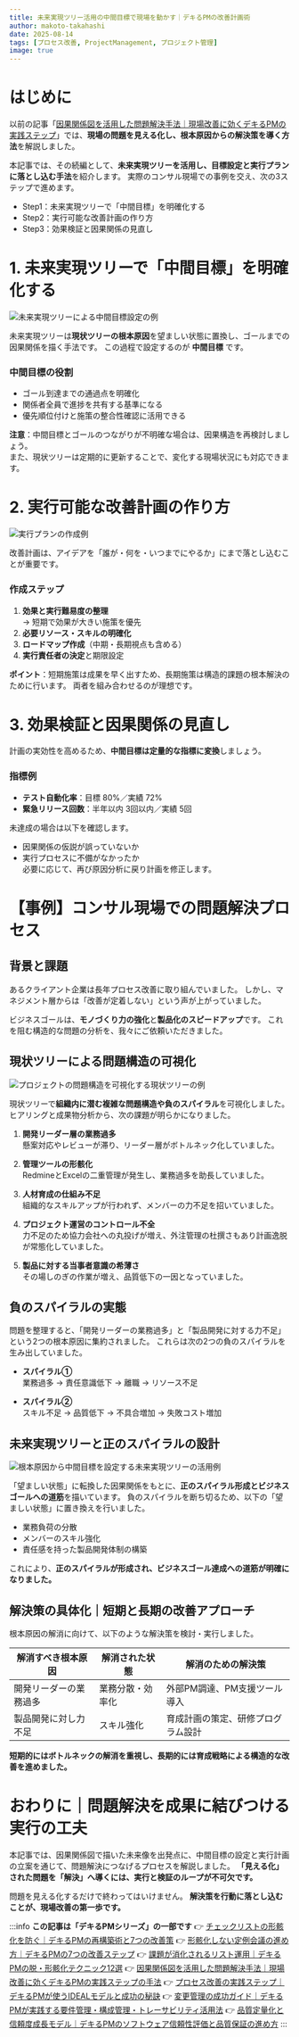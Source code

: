 ```yaml
---
title: 未来実現ツリー活用の中間目標で現場を動かす｜デキるPMの改善計画術
author: makoto-takahashi
date: 2025-08-14
tags: [プロセス改善, ProjectManagement, プロジェクト管理]
image: true
---
```


# はじめに
以前の記事「[因果関係図を活用した問題解決手法｜現場改善に効くデキるPMの実践ステップ](https://developer.mamezou-tech.com/blogs/2025/08/05/problem_solving_with_cause_effect_diagram/)」では、**現場の問題を見える化し、根本原因からの解決策を導く方法**を解説しました。

本記事では、その続編として、**未来実現ツリーを活用し、目標設定と実行プランに落とし込む手法**を紹介します。
実際のコンサル現場での事例を交え、次の3ステップで進めます。
- Step1：未来実現ツリーで「中間目標」を明確化する
- Step2：実行可能な改善計画の作り方
- Step3：効果検証と因果関係の見直し

# 1. 未来実現ツリーで「中間目標」を明確化する

![未来実現ツリーによる中間目標設定の例](/img/pm/problem_solving_set_intermediate_goals.png)

未来実現ツリーは**現状ツリーの根本原因**を望ましい状態に置換し、ゴールまでの因果関係を描く手法です。
この過程で設定するのが **中間目標** です。

### 中間目標の役割
- ゴール到達までの通過点を明確化
- 関係者全員で進捗を共有する基準になる
- 優先順位付けと施策の整合性確認に活用できる

**注意**：中間目標とゴールのつながりが不明確な場合は、因果構造を再検討しましょう。  
また、現状ツリーは定期的に更新することで、変化する現場状況にも対応できます。

# 2. 実行可能な改善計画の作り方

![実行プランの作成例](/img/pm/problem_solving_creation_execution_plan.png)

改善計画は、アイデアを「誰が・何を・いつまでにやるか」にまで落とし込むことが重要です。

### 作成ステップ
1. **効果と実行難易度の整理**  
   → 短期で効果が大きい施策を優先
2. **必要リソース・スキルの明確化**
3. **ロードマップ作成**（中期・長期視点も含める）
4. **実行責任者の決定**と期限設定

**ポイント**：短期施策は成果を早く出すため、長期施策は構造的課題の根本解決のために行います。
両者を組み合わせるのが理想です。

# 3. 効果検証と因果関係の見直し

計画の実効性を高めるため、**中間目標は定量的な指標に変換**しましょう。

### 指標例
- **テスト自動化率**：目標 80%／実績 72%  
- **緊急リリース回数**：半年以内 3回以内／実績 5回  

未達成の場合は以下を確認します。
- 因果関係の仮説が誤っていないか  
- 実行プロセスに不備がなかったか  
必要に応じて、再び原因分析に戻り計画を修正します。

# 【事例】コンサル現場での問題解決プロセス

## 背景と課題

あるクライアント企業は長年プロセス改善に取り組んでいました。
しかし、マネジメント層からは「改善が定着しない」という声が上がっていました。

ビジネスゴールは、**モノづくり力の強化**と**製品化のスピードアップ**です。
これを阻む構造的な問題の分析を、我々にご依頼いただきました。

## 現状ツリーによる問題構造の可視化
![プロジェクトの問題構造を可視化する現状ツリーの例](/img/pm/problem_solving_current_reality_tree.png)

現状ツリーで**組織内に潜む複雑な問題構造や負のスパイラル**を可視化しました。
ヒアリングと成果物分析から、次の課題が明らかになりました。

1. **開発リーダー層の業務過多**  
   懸案対応やレビューが滞り、リーダー層がボトルネック化していました。

2. **管理ツールの形骸化**  
   RedmineとExcelの二重管理が発生し、業務過多を助長していました。

3. **人材育成の仕組み不足**  
   組織的なスキルアップが行われず、メンバーの力不足を招いていました。

4. **プロジェクト運営のコントロール不全**  
   力不足のため協力会社への丸投げが増え、外注管理の杜撰さもあり計画逸脱が常態化していました。

5. **製品に対する当事者意識の希薄さ**  
   その場しのぎの作業が増え、品質低下の一因となっていました。

## 負のスパイラルの実態

問題を整理すると、「開発リーダーの業務過多」と「製品開発に対する力不足」という2つの根本原因に集約されました。
これらは次の2つの負のスパイラルを生み出していました。

- **スパイラル①**  
  業務過多 → 責任意識低下 → 離職 → リソース不足

- **スパイラル②**  
  スキル不足 → 品質低下 → 不具合増加 → 失敗コスト増加

## 未来実現ツリーと正のスパイラルの設計

![根本原因から中間目標を設定する未来実現ツリーの活用例](/img/pm/problem_solving_future_reality_tree.png)

「望ましい状態」に転換した因果関係をもとに、**正のスパイラル形成とビジネスゴールへの道筋**を描いています。
負のスパイラルを断ち切るため、以下の「望ましい状態」に置き換えを行いました。

- 業務負荷の分散
- メンバーのスキル強化
- 責任感を持った製品開発体制の構築

これにより、**正のスパイラルが形成され、ビジネスゴール達成への道筋が明確になりました。**

## 解決策の具体化｜短期と長期の改善アプローチ
根本原因の解消に向けて、以下のような解決策を検討・実行しました。

| 解消すべき根本原因     | 解消された状態         | 解消のための解決策                      |
|----------------------|----------------------|--------------------------------------|
| 開発リーダーの業務過多 | 業務分散・効率化 | 外部PM調達、PM支援ツール導入 |
| 製品開発に対し力不足 | スキル強化 | 育成計画の策定、研修プログラム設計 |

**短期的にはボトルネックの解消を重視し、長期的には育成戦略による構造的な改善を進めました。**

# おわりに｜問題解決を成果に結びつける実行の工夫
本記事では、因果関係図で描いた未来像を出発点に、中間目標の設定と実行計画の立案を通じて、問題解決につなげるプロセスを解説しました。
**「見える化」された問題を「解決」へ導くには、実行と検証のループが不可欠です。**

問題を見える化するだけで終わってはいけません。
**解決策を行動に落とし込むことが、現場改善の第一歩です。**

:::info
**この記事は「デキるPMシリーズ」の一部です**
👉 [チェックリストの形骸化を防ぐ｜デキるPMの再構築術と7つの改善策](https://developer.mamezou-tech.com/blogs/2025/07/10/pm_checklist_rebuild_and_improve/)
👉 [形骸化しない定例会議の進め方｜デキるPMの7つの改善ステップ](https://developer.mamezou-tech.com/blogs/2025/07/18/pm_meeting_rebuild_and_improve/)
👉 [課題が消化されるリスト運用｜デキるPMの脱・形骸化テクニック12選](https://developer.mamezou-tech.com/blogs/2025/07/24/issue_list_rebuilding_and_practical_tips_for_pms/)
👉 [因果関係図を活用した問題解決手法｜現場改善に効くデキるPMの実践ステップの手法](https://developer.mamezou-tech.com/blogs/2025/08/05/problem_solving_with_cause_effect_diagram/)
👉 [プロセス改善の実践ステップ｜デキるPMが使うIDEALモデルと成功の秘訣](https://developer.mamezou-tech.com/blogs/2025/08/08/pm_process_improvement_ideal_model_and_practical_steps/)
👉 [変更管理の成功ガイド｜デキるPMが実践する要件管理・構成管理・トレーサビリティ活用法](https://developer.mamezou-tech.com/blogs/2025/08/20/pm_change_management_with_rm_cm_and_traceability/)
👉 [品質定量化と信頼度成長モデル｜デキるPMのソフトウェア信頼性評価と品質保証の進め方](http://localhost:8080/blogs/2025/08/26/pm_quality_quantification_and_reliability_growth_model/)
:::
